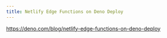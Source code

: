 ```yaml
---
title: Netlify Edge Functions on Deno Deploy
---
```


https://deno.com/blog/netlify-edge-functions-on-deno-deploy

